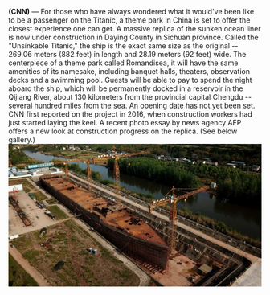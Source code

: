 **(CNN)** — For those who have always wondered what it would've been like to be a passenger on the Titanic, a theme park in China is set to offer the closest experience one can get.
A massive replica of the sunken ocean liner is now under construction in Daying County in Sichuan province.
Called the "Unsinkable Titanic," the ship is the exact same size as the original -- 269.06 meters (882 feet) in length and 28.19 meters (92 feet) wide.
The centerpiece of a theme park called Romandisea, it will have the same amenities of its namesake, including banquet halls, theaters, observation decks and a swimming pool. Guests will be able to pay to spend the night aboard the ship, which will be permanently docked in a reservoir in the Qijiang River, about 130 kilometers from the provincial capital Chengdu -- several hundred miles from the sea.
An opening date has not yet been set.
CNN first reported on the project in 2016, when construction workers had just started laying the keel. A recent photo essay by news agency AFP offers a new look at construction progress on the replica. (See below gallery.)
![](titanic.jpg)